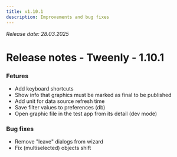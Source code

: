 ```yaml
---
title: v1.10.1
description: Improvements and bug fixes
---
```


*Release date: 28.03.2025*

# Release notes - Tweenly - 1.10.1

### Fetures

- Add keyboard shortcuts
- Show info that graphics must be marked as final to be published
- Add unit for data source refresh time
- Save filter values to preferences \(db\)
- Open graphic file in the test app from its detail \(dev mode\)

### Bug fixes

- Remove "leave" dialogs from wizard
- Fix (multiselected) objects shift